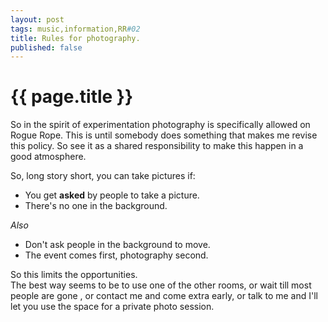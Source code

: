```yaml
---
layout: post
tags: music,information,RR#02
title: Rules for photography.
published: false
--- 
```

# {{ page.title }}

So in the spirit of experimentation photography is specifically allowed on Rogue Rope. This is until somebody does something that makes me revise this policy. So see it as a shared responsibility to make this happen in a good atmosphere.

So, long story short, you can take pictures if: 

- You get **asked** by people to take a picture. 
- There's no one in the background.  

*Also*
- Don't ask people in the background to move.
- The event comes first, photography second.

So this limits the opportunities.  
The best way seems to be to use one of the other rooms, or wait till most people are gone , or contact me and come extra early, or talk to me and I'll let you use the space for a private photo session. 

